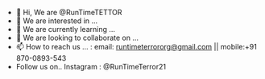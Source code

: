 - 👋 Hi, We are @RunTimeTETTOR
- 👀 We are interested in ...
- 🌱 We are currently learning ...
- 💞️ We are looking to collaborate on ...
- 📫 How to reach us ... : email: runtimeterrororg@gmail.com || mobile:+91 870-0893-543
- Follow us on.. Instagram : @RunTimeTerror21

<!---
RunTimeTETTOR/RunTimeTETTOR is a ✨ special ✨ repository because its `README.md` (this file) appears on your GitHub profile.
You can click the Preview link to take a look at your changes.
--->
